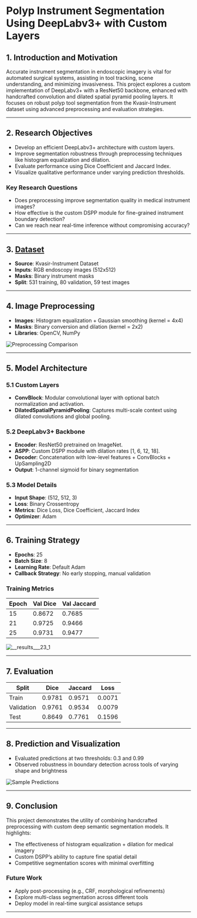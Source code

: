 # Polyp Instrument Segmentation Using DeepLabv3+ with Custom Layers

## 1. Introduction and Motivation

Accurate instrument segmentation in endoscopic imagery is vital for automated surgical systems, assisting in tool tracking, scene understanding, and minimizing invasiveness. This project explores a custom implementation of DeepLabv3+ with a ResNet50 backbone, enhanced with handcrafted convolution and dilated spatial pyramid pooling layers. It focuses on robust polyp tool segmentation from the Kvasir-Instrument dataset using advanced preprocessing and evaluation strategies.

---

## 2. Research Objectives

* Develop an efficient DeepLabv3+ architecture with custom layers.
* Improve segmentation robustness through preprocessing techniques like histogram equalization and dilation.
* Evaluate performance using Dice Coefficient and Jaccard Index.
* Visualize qualitative performance under varying prediction thresholds.

### Key Research Questions

* Does preprocessing improve segmentation quality in medical instrument images?
* How effective is the custom DSPP module for fine-grained instrument boundary detection?
* Can we reach near real-time inference without compromising accuracy?

---

## 3. [Dataset](https://www.kaggle.com/datasets/debeshjha1/kvasirinstrument)

* **Source**: Kvasir-Instrument Dataset
* **Inputs**: RGB endoscopy images (512x512)
* **Masks**: Binary instrument masks
* **Split**: 531 training, 80 validation, 59 test images

---

## 4. Image Preprocessing

* **Images**: Histogram equalization + Gaussian smoothing (kernel = 4x4)
* **Masks**: Binary conversion and dilation (kernel = 2x2)
* **Libraries**: OpenCV, NumPy

![Preprocessing Comparison](https://github.com/user-attachments/assets/b93bb934-4ef1-47ea-8254-ea42ce2ed3ab)

---

## 5. Model Architecture

### 5.1 Custom Layers

* **ConvBlock**: Modular convolutional layer with optional batch normalization and activation.
* **DilatedSpatialPyramidPooling**: Captures multi-scale context using dilated convolutions and global pooling.

### 5.2 DeepLabv3+ Backbone

* **Encoder**: ResNet50 pretrained on ImageNet.
* **ASPP**: Custom DSPP module with dilation rates \[1, 6, 12, 18].
* **Decoder**: Concatenation with low-level features + ConvBlocks + UpSampling2D
* **Output**: 1-channel sigmoid for binary segmentation

### 5.3 Model Details

* **Input Shape**: (512, 512, 3)
* **Loss**: Binary Crossentropy
* **Metrics**: Dice Loss, Dice Coefficient, Jaccard Index
* **Optimizer**: Adam

---

## 6. Training Strategy

* **Epochs**: 25
* **Batch Size**: 8
* **Learning Rate**: Default Adam
* **Callback Strategy**: No early stopping, manual validation

### Training Metrics

| Epoch | Val Dice | Val Jaccard |
| ----- | -------- | ----------- |
| 15    | 0.8672   | 0.7685      |
| 21    | 0.9725   | 0.9466      |
| 25    | 0.9731   | 0.9477      |

![__results___23_1](https://github.com/user-attachments/assets/d20f2f43-919b-4287-a300-69acb7140821)

---

## 7. Evaluation

| Split      | Dice   | Jaccard | Loss   |
| ---------- | ------ | ------- | ------ |
| Train      | 0.9781 | 0.9571  | 0.0071 |
| Validation | 0.9761 | 0.9534  | 0.0079 |
| Test       | 0.8649 | 0.7761  | 0.1596 |

---

## 8. Prediction and Visualization

* Evaluated predictions at two thresholds: 0.3 and 0.99
* Observed robustness in boundary detection across tools of varying shape and brightness

![Sample Predictions](https://github.com/user-attachments/assets/d6f41393-9d3b-4827-8981-9584eb6ca554)

---

## 9. Conclusion

This project demonstrates the utility of combining handcrafted preprocessing with custom deep semantic segmentation models. It highlights:

* The effectiveness of histogram equalization + dilation for medical imagery
* Custom DSPP’s ability to capture fine spatial detail
* Competitive segmentation scores with minimal overfitting

### Future Work

* Apply post-processing (e.g., CRF, morphological refinements)
* Explore multi-class segmentation across different tools
* Deploy model in real-time surgical assistance setups

---
